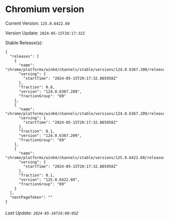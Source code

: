 # Chromium version

Current Version: `125.0.6422.60`

Version Update: `2024-05-15T20:17:32Z`

Stable Release(s):
```
{
  "releases": [
    {
      "name": "chrome/platforms/win64/channels/stable/versions/124.0.6367.208/releases/1715804252",
      "serving": {
        "startTime": "2024-05-15T20:17:32.885958Z"
      },
      "fraction": 0.8,
      "version": "124.0.6367.208",
      "fractionGroup": "69"
    },
    {
      "name": "chrome/platforms/win64/channels/stable/versions/124.0.6367.209/releases/1715804252",
      "serving": {
        "startTime": "2024-05-15T20:17:32.885958Z"
      },
      "fraction": 0.1,
      "version": "124.0.6367.209",
      "fractionGroup": "69"
    },
    {
      "name": "chrome/platforms/win64/channels/stable/versions/125.0.6422.60/releases/1715804252",
      "serving": {
        "startTime": "2024-05-15T20:17:32.885958Z"
      },
      "fraction": 0.1,
      "version": "125.0.6422.60",
      "fractionGroup": "69"
    }
  ],
  "nextPageToken": ""
}
```

###### Last Update: `2024-05-16T16:00:05Z`
        